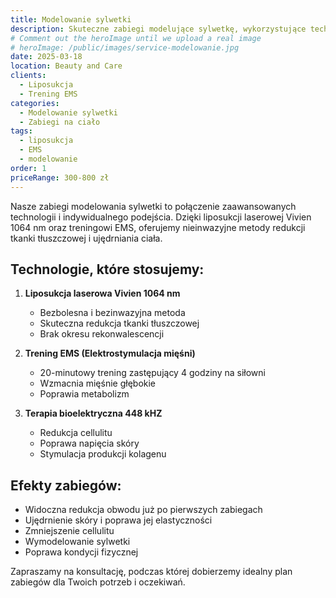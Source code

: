 ```yaml
---
title: Modelowanie sylwetki
description: Skuteczne zabiegi modelujące sylwetkę, wykorzystujące technologię laserowej liposukcji i treningu EMS.
# Comment out the heroImage until we upload a real image
# heroImage: /public/images/service-modelowanie.jpg
date: 2025-03-18
location: Beauty and Care
clients: 
  - Liposukcja
  - Trening EMS
categories: 
  - Modelowanie sylwetki
  - Zabiegi na ciało
tags:
  - liposukcja
  - EMS
  - modelowanie
order: 1
priceRange: 300-800 zł
---
```


Nasze zabiegi modelowania sylwetki to połączenie zaawansowanych technologii i indywidualnego podejścia. Dzięki liposukcji laserowej Vivien 1064 nm oraz treningowi EMS, oferujemy nieinwazyjne metody redukcji tkanki tłuszczowej i ujędrniania ciała.

## Technologie, które stosujemy:

1. **Liposukcja laserowa Vivien 1064 nm**
   - Bezbolesna i bezinwazyjna metoda
   - Skuteczna redukcja tkanki tłuszczowej
   - Brak okresu rekonwalescencji

2. **Trening EMS (Elektrostymulacja mięśni)**
   - 20-minutowy trening zastępujący 4 godziny na siłowni
   - Wzmacnia mięśnie głębokie
   - Poprawia metabolizm

3. **Terapia bioelektryczna 448 kHZ**
   - Redukcja cellulitu
   - Poprawa napięcia skóry
   - Stymulacja produkcji kolagenu

## Efekty zabiegów:

- Widoczna redukcja obwodu już po pierwszych zabiegach
- Ujędrnienie skóry i poprawa jej elastyczności
- Zmniejszenie cellulitu
- Wymodelowanie sylwetki
- Poprawa kondycji fizycznej

Zapraszamy na konsultację, podczas której dobierzemy idealny plan zabiegów dla Twoich potrzeb i oczekiwań.